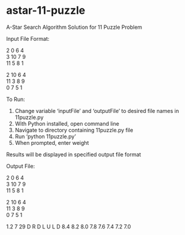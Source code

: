 # astar-11-puzzle

A-Star Search Algorithm Solution for 11 Puzzle Problem

Input File Format:

2  0  6  4  
3  10 7  9  
11 5  8  1  

2  10 6  4  
11 3  8  9  
0  7  5  1  


To Run:
1) Change variable ‘inputFile’ and ‘outputFile’ to desired file names in 11puzzle.py
2) With Python installed, open command line
3) Navigate to directory containing 11puzzle.py file
4) Run ‘python 11puzzle.py’
5) When prompted, enter weight

Results will be displayed in specified output file format

Output File:

2  0  6  4  
3  10 7  9  
11 5  8  1  

2  10 6  4  
11 3  8  9  
0  7  5  1  

1.2
7
29
D R D L U L D 
8.4 8.2 8.0 7.8 7.6 7.4 7.2 7.0 
